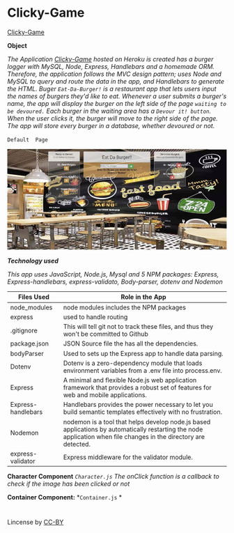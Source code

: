 # Clicky-Game

[Clicky-Game](https://radiant-peak-47487.herokuapp.com/) 

**Object**

*The Application [Clicky-Game](https://radiant-peak-47487.herokuapp.com/) hosted on Heroku is created has a burger logger with MySQL, Node, Express, Handlebars and a homemade ORM. Therefore, the application follows the MVC design pattern; uses Node and MySQL to query and route the data in the app, and Handlebars to generate the HTML. Buger `Eat-Da-Burger!` is a restaurant app that lets users input the names of burgers they'd like to eat. Whenever a user submits a burger's name, the app will display the burger on the left side of the page `waiting to be devoured.` Each burger in the waiting area has a `Devour it! button`. When the user clicks it, the burger will move to the right side of the page. The app will store every burger in a database, whether devoured or not.*

`Default  Page`

<a href="#"><img src="https://github.com/fpinder/burger/blob/master/public/assets/images/eat_the_burger_Readme.JPG" alt="Home Page"></a>


**_Technology used_**

*This app uses JavaScript, Node.js, Mysql and 5 NPM packages: Express, Express-handlebars, express-validato, Body-parser, dotenv and Nodemon*

 Files Used   |  Role in the App                                                                  |
| ------------ | -------------------------------------------------------------------------------------- |
| node_modules | node modules includes the  NPM packages |
| express         | used to handle routing |
| .gitignore   | This will tell git not to track these files, and thus they won't be committed to Github |
| package.json | JSON Source file the has all the dependencies.                    |
| bodyParser  | Used to sets up the Express app to handle data parsing. |
| Dotenv  |Dotenv is a zero-dependency module that loads environment variables from a .env file into process.env. | 
| Express | A minimal and flexible Node.js web application framework that provides a robust set of features for web and mobile applications.  |
| Express-handlebars | Handlebars provides the power necessary to let you build semantic templates effectively with no frustration.  |
| Nodemon | nodemon is a tool that helps develop node.js based applications by automatically restarting the node application when file changes in the directory are detected. | 
| express-validator | Express middleware for the validator module. |

**Character Component** *`Character.js` The onClick function is a callback to check if the image has been clicked or not* 

**Container Component:** *`Container.js` *

 


#
Lincense by <a href="https://creativecommons.org/licenses/by/3.0/" rel="nofollow">CC-BY</a>
